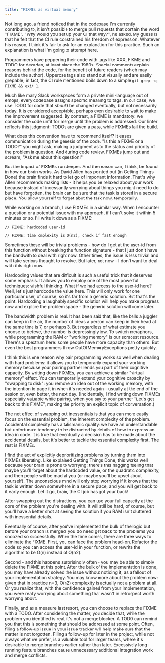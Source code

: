```yaml
---
title: "FIXMEs as virtual memory"
---
```


Not long ago, a friend noticed that in the codebase I'm currently contributing to, it isn't possible to merge pull requests that contain the word "FIXME". "Why would you set up your CI that way?", he asked. My guess is that he felt that the CI rule constrained his freedom of expression. Whatever his reason, I think it's fair to ask for an explanation for this practice. Such an explanation is what I'm going to attempt here.

Programmers have peppering their code with tags like XXX, FIXME and TODO for decades, at least since the 1980s. Special comments explain reasons behind the code, for the benefit of future readers (which may include the author). Uppercse tags also stand out visually and are easily grepable; in fact, the CI rule mentioned boils down to a simple `git grep -q FIXME && exit 1`.

Much like many Slack workspaces form a private mini-language out of emojis, every codebase assigns specific meaning to tags. In our case, we use TODO for code that _should_ be changed eventually, but not necessarily today. It is considered acceptable, perhaps even desirable to wait to make the improvement suggested. By contrast, a FIXME is mandatory: we consider the code unfit for merge until the problem is addressed. Our linter reflects this judgment: TODOs are given a pass, while FIXMEs fail the build.

What does this convention have to recommend itself? It eases communication during the genesis of the code. "Is this a FIXME or a TODO?" you might ask, making a judgment as to the status and priority of the problem in question. And during code review, FIXMEs jump out and scream, "Ask me about this question!"

But the impact of FIXMEs run deeper. And the reason can, I think, be found in how our brain works. As David Allen has pointed out (in Getting Things Done) the brain finds it hard to let go of important information. That's why Allen recommends making lists - it helps you be relaxed about your work because instead of incessantly worrying about things you might need to do but have forgotten, the brain can be sure that the task is stored in a secure place. You allow yourself to forget abut the task now, temporarily.

While working on a branch, I use FIXMEs in a similar way. When I encounter a question or a potential issue with my approach, if I can't solve it within 5 minutes or so, I'll write it down as a FIXME:

```
// FIXME: hardcoded user-id

// FIXME: time cmplexity is O(n2), check if fast enough
```

Sometimes these will be trivial problems - how do I get at the user-id from this function without breaking the function signature - that I just don't have the bandwith to deal with right now. Other times, the issue is less trivial and will take serious thought to resolve. But later, not now - I don't want to deal with this right now.

Hardcoding values that are difficult is such a useful trick that it deserves some emphasis. It allows you to employ one of the most powerful techniques: wishful thinking. What if we had access to the user-id here? Well, let's just hardcode the value here. This will only work for one particular user, of course, so it's far from a generic solution. But that's the point. Hardcoding a laughably specific solution will help you make progress now and explore the problem space - the generic solution will come later.

The bandwidth problem is real. It has been said that, like the balls a juggler can keep in the air, the number of ideas a person can keep in their head at the same time is 7, or perhaps 3. But regardless of what estimate you choose to believe, the number is depressingly low. To switch metaphors, while programming the RAM or "working memory" is our scracest resource. There's a spectrum here: some people have more capacity than others. But even the best programmers throw OutOfMemoryExceptions pretty quickly.

I think this is one reason why pair programming works so well when dealing with hard problems: it allows you to temporarily expand your working memory because your pairing partner lends you part of their cognitive capacity. By writing down FIXMEs, you can achieve a similar "virtual memory" effect. You can temporarily extend your cognitive capacity by "swapping to disk": you remove an idea out of the working memory, with the intention to page it in when it's needed again - usually at the end of the sesion or, even better, the next day. (Incidentally, I find writing down FIXMEs especially valuable while pairing, when you say to your partner "Let's get back to this FIXME", making the priority an explicit topic of conversation.)

The net effect of swapping out inessentials is that you can more easily focus on the essential problem, the inherent complexity of the problem. Accidental complexity has a talismanic quality: we have an understandable but unfortunate tendency to be distracted by details of how to express an idea in code. It is true that eventually a decision has to be made about the accidental details, but it's better to tackle the essential complexity first. The rest is FIXMEs.

I find the act of explicitly deprioritizing problems by turning them into FIXMEs liberating. Like explained Getting Things Done, this works well because your brain is prone to worrying: there's this nagging feeling that maybe you'll forget about the hardcoded value, or the quadratic complexity, and then people will be mad at you (or maybe you'll be upset about yourself). The unconscious mind will only stop worrying if it knows that the task is written down somewhere in a secure place, and you will get back to it early enough. Let it go, brain, the CI job has got your back!

After swapping out the distractions, you can use your full capacity at the core of the problem you're dealing with. It will still be hard, of course, but you'll have a better shot at seeing the solution if you RAM isn't cluttered with inessential details. 

Eventually of course, after you've implemented the bulk of the logic but before your branch is merged, you do need get back to the problems you snoozed so successfully. When the time comes, there are three ways to eliminate the FIXME. First, you can face the problem head-on. Refactor the code so you can access the user-id in your function, or rewrite the algorithm to be O(n) instead of O(n2).

Second - and this happens surprisingly often - you may be able to simply delete the FIXME at this point. After the bulk of the implementation is done, you may have already solved the issue without noticing it, as a fallout of your implementation strategy. You may know more about the problem now: given that in practice n=3, O(n2) complexity is actually not a problem at all. Or you realize that, with the confidence gained from your implementation, you were really worrying about something that wasn't in retrospect worth worrying about.

Finally, and as a measure last resort, you can choose to replace the FIXME with a TODO. After considering the matter, you decide that, while the problem you identified is real, it's not a merge blocker. A TODO can remind you that this is something that should be addressed at some point. Often, filing a follow-up issue in your issue tracker will help make sure that the matter is not forgotten. Filing a follow-up for later in the project, while not always what we prefer, is a valuable tool for larger teams, where it's desirable to merge branches earlier rather than later. Excessively long-running feature branches cause unnecessary additional integration work and merge conflicts.
